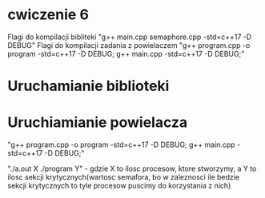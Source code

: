 # cwiczenie 6

Flagi do kompilacji bibliteki "g++ main.cpp semaphore.cpp -std=c++17 -D DEBUG"
Flagi do kompilacji zadania z powielaczem "g++ program.cpp -o program -std=c++17 -D DEBUG; g++ main.cpp -std=c++17 -D DEBUG;"
# Uruchamianie biblioteki

# Uruchiamianie powielacza
"g++ program.cpp -o program -std=c++17 -D DEBUG; g++ main.cpp -std=c++17 -D DEBUG;"

"./a.out X ./program Y" - gdzie X to ilosc procesow, ktore stworzymy, a Y to ilosc sekcji krytycznych(wartosc semafora, bo w zaleznosci ile bedzie sekcji krytycznych to tyle procesow puscimy do korzystania z nich) 